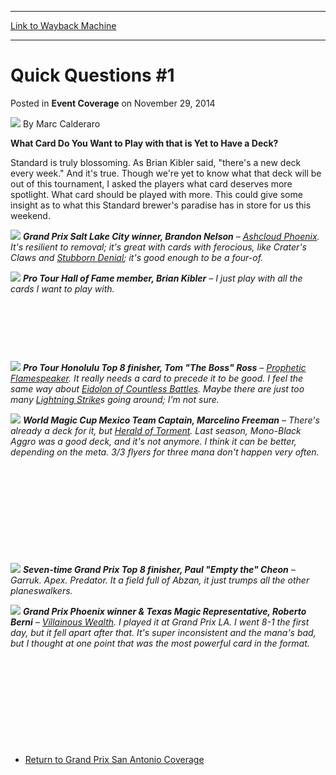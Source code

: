 
---
[Link to Wayback Machine](https://web.archive.org/web/20160319215532/http://magic.wizards.com/en/articles/archive/event-coverage/quick-questions-1-2014-11-29)

[_metadata_:author]:- "Marc Calderaro"
[_metadata_:description]:- "What Card Do You Want to Play with that is Yet to Have a Deck? Standard is truly blossoming. As Brian Kibler said, `there's a new deck every week.` And it's true. Though we're yet to know what that deck will be out of this tournament, I asked the players what card deserves more spotlight. What card should be played with more. This could give some insight as to what this Standard brewer's paradise has in store for us this weekend."
[_metadata_:generator]:- "Drupal 7 (http://drupal.org)"
[_metadata_:node]:- "321481"
[_metadata_:publish_date]:- "2014-11-29"
[_metadata_:source]:- "div-main-content"
[_metadata_:title]:- "Quick Questions #1"
[_metadata_:wayback_capture_timestamp]:- "2016-03-19 21:55:32"
[_metadata_:wayback_raw_url]:- "https://web.archive.org/web/20160319215532id_/http://magic.wizards.com/en/articles/archive/event-coverage/quick-questions-1-2014-11-29"
[_metadata_:wayback_url]:- "http://magic.wizards.com/en/articles/archive/event-coverage/quick-questions-1-2014-11-29"
---


Quick Questions #1
==================



 Posted in **Event Coverage**
 on November 29, 2014 






![](https://media.magic.wizards.com/styles/auth_small/public/images/person/calderaro.jpg)
By Marc Calderaro











**What Card Do You Want to Play with that is Yet to Have a Deck?**


Standard is truly blossoming. As Brian Kibler said, "there's a new deck every week." And it's true. Though we're yet to know what that deck will be out of this tournament, I asked the players what card deserves more spotlight. What card should be played with more. This could give some insight as to what this Standard brewer's paradise has in store for us this weekend.




![](https://media.wizards.com/2014/events/gpsna14/QQ%20-%20Brandon%20Nelson.jpg)
***Grand Prix Salt Lake City winner, Brandon Nelson** – [Ashcloud Phoenix](http://gatherer.wizards.com/Pages/Card/Details.aspx?name=Ashcloud+Phoenix). It's resilient to removal; it's great with cards with ferocious, like Crater's Claws and [Stubborn Denial](http://gatherer.wizards.com/Pages/Card/Details.aspx?name=Stubborn+Denial); it's good enough to be a four-of.* 


![](https://media.wizards.com/2014/events/gpsna14/QQ%20-%20Brian%20Kibler.jpg)
***Pro Tour Hall of Fame member, Brian Kibler** – I just play with all the cards I want to play with.* 



 



 


 




![](https://media.wizards.com/2014/events/gpsna14/QQ%20-%20Tom%20Ross.jpg)
***Pro Tour Honolulu Top 8 finisher, Tom "The Boss" Ross**  – [Prophetic Flamespeaker](http://gatherer.wizards.com/Pages/Card/Details.aspx?name=Prophetic+Flamespeaker). It really needs a card to precede it to be good. I feel the same way about [Eidolon of Countless Battles](http://gatherer.wizards.com/Pages/Card/Details.aspx?name=Eidolon+of+Countless+Battles). Maybe there are just too many [Lightning Strike](http://gatherer.wizards.com/Pages/Card/Details.aspx?name=Lightning+Strike)s going around; I'm not sure.* 


![](https://media.wizards.com/2014/events/gpsna14/QQ%20-%20Marcelino%20Freeman.jpg)
***World *Magic* Cup Mexico Team Captain, Marcelino Freeman**  – There's already a deck for it, but [Herald of Torment](http://gatherer.wizards.com/Pages/Card/Details.aspx?name=Herald+of+Torment). Last season, Mono-Black Aggro was a good deck, and it's not anymore. I think it can be better, depending on the meta. 3/3 flyers for three mana don't happen very often.* 


 


 



 



 


 




![](https://media.wizards.com/2014/events/gpsna14/QQ%20-%20Paul%20Cheon.jpg)
***Seven-time Grand Prix Top 8 finisher, Paul "Empty the" Cheon** – Garruk. Apex. Predator. It a field full of Abzan, it just trumps all the other planeswalkers.* 


![](https://media.wizards.com/2014/events/gpsna14/QQ%20-%20Roberto%20Berni.jpg)
***Grand Prix Phoenix winner & Texas *Magic* Representative, Roberto Berni**  – [Villainous Wealth](http://gatherer.wizards.com/Pages/Card/Details.aspx?name=Villainous+Wealth). I played it at Grand Prix LA. I went 8-1 the first day, but it fell apart after that. It's super inconsistent and the mana's bad, but I thought at one point that was the most powerful card in the format.* 


 


 



 



 


 


* [Return to Grand Prix San Antonio Coverage](http://magic.wizards.com/en/events/coverage/gpsna14)

 


 







